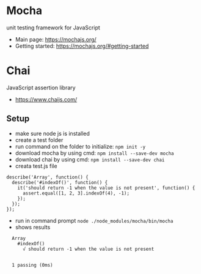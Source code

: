 
# Mocha
unit testing framework for JavaScript
- Main page: https://mochajs.org/
- Getting started: https://mochajs.org/#getting-started
# Chai
JavaScript assertion library
- https://www.chaijs.com/
## Setup
- make sure node js is installed
- create a test folder
- run command on the folder to initialize: ```npm init -y```
- download mocha by using cmd: ```npm install --save-dev mocha```
- download chai by using cmd: ```npm install --save-dev chai``` 
- creata test.js file
```var assert = require('assert');
describe('Array', function() {
  describe('#indexOf()', function() {
    it('should return -1 when the value is not present', function() {
      assert.equal([1, 2, 3].indexOf(4), -1);
    });
  });
});
```
- run in command prompt ```node ./node_modules/mocha/bin/mocha```
- shows results
```
  Array
    #indexOf()
      √ should return -1 when the value is not present


  1 passing (0ms)
  ```


